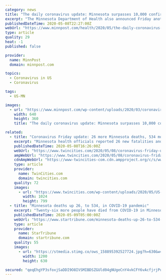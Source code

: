 ```yaml
---
category: news
title: "The daily coronavirus update: Minnesota surpasses 10,000 confirmed cases; state bans large, in-person graduation ceremonies"
excerpt: "The Minnesota Department of Health also announced Friday another 26 Minnesotans have died of COVID-19, bringing the total number of deaths in the state to 534."
publishedDateTime: 2020-05-08T22:27:00Z
webUrl: "https://www.minnpost.com/health/2020/05/the-daily-coronavirus-update-minnesota-surpasses-10000-confirmed-cases-state-bans-large-in-person-graduation-ceremonies/"
type: article
quality: 29
heat: -1
published: false

provider:
  name: MinnPost
  domain: minnpost.com

topics:
  - Coronavirus in US
  - Coronavirus

tags:
  - US-MN

images:
  - url: "https://www.minnpost.com/wp-content/uploads/2020/03/coronavirusCDC640.png"
    width: 640
    height: 360
    title: "The daily coronavirus update: Minnesota surpasses 10,000 confirmed cases; state bans large, in-person graduation ceremonies"

related:
  - title: "Coronavirus Friday update: 26 more Minnesota deaths, 534 more confirmed cases"
    excerpt: "Minnesota health officials reported 26 new fatalities and 723 additional confirmed cases of coronavirus Friday. That brings the total number of Minnesotans who have died to 534 and the total"
    publishedDateTime: 2020-05-08T16:26:00Z
    webUrl: "https://www.twincities.com/2020/05/08/coronavirus-friday-update-26-more-minnesota-deaths-534-more-confirmed-cases/"
    ampWebUrl: "https://www.twincities.com/2020/05/08/coronavirus-friday-update-26-more-minnesota-deaths-534-more-confirmed-cases/amp/"
    cdnAmpWebUrl: "https://www-twincities-com.cdn.ampproject.org/c/s/www.twincities.com/2020/05/08/coronavirus-friday-update-26-more-minnesota-deaths-534-more-confirmed-cases/amp/"
    type: article
    provider:
      name: TwinCities.com
      domain: twincities.com
    quality: 72
    images:
      - url: "https://www.twincities.com/wp-content/uploads/2020/05/US-NEWS-CORONAVIRUS-NEW-STRAIN-ZUM.jpg?w=1024&h=800"
        width: 1024
        height: 799
  - title: "Minnesota deaths up 26, to 534, in COVID-19 pandemic"
    excerpt: "Twenty-six more people have died from COVID-19 in Minnesota, state health officials reported today, as the number of confirmed cases across the state grew to 10,088."
    publishedDateTime: 2020-05-09T05:00:00Z
    webUrl: "https://www.startribune.com/minnesota-deaths-up-26-to-534-in-covid-19-pandemic/570308322/"
    type: article
    provider:
      name: StarTribune
      domain: startribune.com
    quality: 55
    images:
      - url: "https://stmedia.stimg.co/ows_158895392527724.jpg?h=630&w=1200&fit=crop&bg=999&crop=faces"
        width: 1200
        height: 630

secured: "qeqEhgYP3sfoxjSaDDI9O8IVSMIBDSZGUld04gNUgeCnY4vkCFY6vAcfjrjPuaHfOElGgoUhcJKrrE1r4SlzwC1rnm+w/2GSVwlrc1JYgqwezROGlk/qnqEJNjdEnd6xbbPSCTSBGhG9QrsAFDYH6R7s9M3pBUmT9gMbmT6LVbUnzcpF4WZ4vWW1N0ed1eWHPAle/GEdMuRe6RX2W/6caog6aEy8RcfIS8dZLErWXegBo5p8B0xwYF9tpElgje5Lk/Mq1d+FDRlpWB2zC63SCFydzkR8RdgL7K4CK1TYijl0XNGprM1qfJGaT93glGJZJkr/N9y6iAHO+7IWeXkelR9+S1F2+9XLgP/L1kyriMgKaBVIKSxxe/Ib0RPE4tESlU1RRkimbQWepCOa8kmNC05DaSL70x8A6aPHM5isBnVXHEvcCRY6tgjvu4ZDcpayPOXG72IKbamajKdZGX8G23QwHYZolaOX9RUzoT1uFJM=;o46caqlzrqD0T1qTUDOhqw=="
---
```


